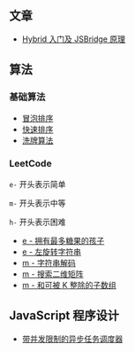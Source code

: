 ## 文章

-   [Hybrid 入门及 JSBridge 原理](./articles/full-web/Hybrid入门及JSBridge原理.md)

## 算法

### 基础算法

-   [冒泡排序](./practice/leetcode/bubble-sort.js)
-   [快速排序](./practice/leetcode/quick-sort.js)
-   [洗牌算法](./practice/leetcode/shuffle.js)

### LeetCode

`e-` 开头表示简单

`m-` 开头表示中等

`h-` 开头表示困难

-   [e - 拥有最多糖果的孩子](./practice/leetcode/e-kids-with-candies.js)
-   [e - 左旋转字符串](./practice/leetcode/e-reverse-left-words.js)
-   [m - 字符串解码](./practice/leetcode/m-decode-string.js)
-   [m - 搜索二维矩阵](./practice/leetcode/m-search-matrix.js)
-   [m - 和可被 K 整除的子数组](./practice/leetcode/m-subarray-div-by-k.js)

## JavaScript 程序设计

- [带并发限制的异步任务调度器](./practice/other/scheduler.js)